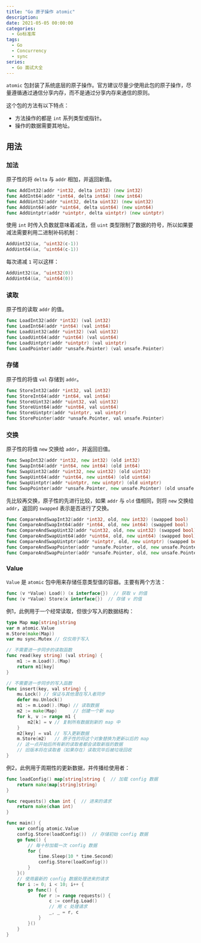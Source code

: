 ```yaml
---
title: "Go 原子操作 atomic"
description: 
date: 2021-05-05 00:00:00
categories:
  - Go标准库
tags:
  - Go
  - Concurrency
  - sync
series:	
  - Go 面试大全
---
```


`atomic` 包封装了系统底层的原子操作。官方建议尽量少使用此包的原子操作，尽量遵循通过通信分享内存，而不是通过分享内存来通信的原则。

这个包的方法有以下特点：

- 方法操作的都是 `int` 系列类型或指针。
- 操作的数据需要其地址。

<!--more-->

## 用法

### 加法

原子性的将 `delta` 与 `addr` 相加，并返回新值。

```go
func AddInt32(addr *int32, delta int32) (new int32)
func AddInt64(addr *int64, delta int64) (new int64)
func AddUint32(addr *uint32, delta uint32) (new uint32)
func AddUint64(addr *uint64, delta uint64) (new uint64)
func AddUintptr(addr *uintptr, delta uintptr) (new uintptr)
```

使用 `int` 时传入负数就意味着减法，但 `uint` 类型限制了数据的符号，所以如果要减法需要利用二进制补码机制：

```go
AddUint32(&x, ^uint32(c-1))
AddUint64(&x, ^uint64(c-1))
```

每次递减 `1` 可以这样：

```go
AddUint32(&x, ^uint32(0))
AddUint64(&x, ^uint64(0))
```

### 读取

原子性的读取 `addr` 的值。

```go
func LoadInt32(addr *int32) (val int32)
func LoadInt64(addr *int64) (val int64)
func LoadUint32(addr *uint32) (val uint32)
func LoadUint64(addr *uint64) (val uint64)
func LoadUintptr(addr *uintptr) (val uintptr)
func LoadPointer(addr *unsafe.Pointer) (val unsafe.Pointer)
```

### 存储

原子性的将值 `val` 存储到 `addr`。

```go
func StoreInt32(addr *int32, val int32)
func StoreInt64(addr *int64, val int64)
func StoreUint32(addr *uint32, val uint32)
func StoreUint64(addr *uint64, val uint64)
func StoreUintptr(addr *uintptr, val uintptr)
func StorePointer(addr *unsafe.Pointer, val unsafe.Pointer)
```

### 交换

原子性的将值 `new` 交换给 `addr`，并返回旧值。

```go
func SwapInt32(addr *int32, new int32) (old int32)
func SwapInt64(addr *int64, new int64) (old int64)
func SwapUint32(addr *uint32, new uint32) (old uint32)
func SwapUint64(addr *uint64, new uint64) (old uint64)
func SwapUintptr(addr *uintptr, new uintptr) (old uintptr)
func SwapPointer(addr *unsafe.Pointer, new unsafe.Pointer) (old unsafe.Pointer)
```

先比较再交换，原子性的先进行比较，如果 `addr` 与 `old` 值相同，则将 `new` 交换给 `addr`，返回的 `swapped` 表示是否进行了交换。

```go
func CompareAndSwapInt32(addr *int32, old, new int32) (swapped bool)
func CompareAndSwapInt64(addr *int64, old, new int64) (swapped bool)
func CompareAndSwapUint32(addr *uint32, old, new uint32) (swapped bool)
func CompareAndSwapUint64(addr *uint64, old, new uint64) (swapped bool)
func CompareAndSwapUintptr(addr *uintptr, old, new uintptr) (swapped bool)
func CompareAndSwapPointer(addr *unsafe.Pointer, old, new unsafe.Pointer) (swapped bool)
func CompareAndSwapPointer(addr *unsafe.Pointer, old, new unsafe.Pointer) (swapped bool)
```

### Value

`Value` 是 `atomic` 包中用来存储任意类型值的容器。主要有两个方法：

```go
func (v *Value) Load() (x interface{})  // 获取 v 的值
func (v *Value) Store(x interface{})  // 存储 v 的值
```

例1，此例用于一个经常读取，但很少写入的数据结构：

```go
type Map map[string]string
var m atomic.Value
m.Store(make(Map))
var mu sync.Mutex // 仅仅用于写入

// 不需要进一步同步的读取函数
func read(key string) (val string) {
    m1 := m.Load().(Map)
    return m1[key]
}

// 不需要进一步同步的写入函数
func insert(key, val string) {
    mu.Lock() // 保证与其他潜在写入者同步
    defer mu.Unlock()
    m1 := m.Load().(Map) // 读取数据
    m2 := make(Map)      // 创建一个新 map
    for k, v := range m1 {
        m2[k] = v // 复制所有数据到新的 map 中
    }
    m2[key] = val // 写入更新数据
    m.Store(m2)   // 原子性的将这个对象替换为更新以后的 map
    // 这一点开始后所有新的读取者都会读取新版的数据
    // 旧版本将在读取者（如果存在）读取完毕后被垃圾回收
}
```

例2，此例用于周期性的更新数据，并传播给使用者：

```go
func loadConfig() map[string]string {  // 加载 config 数据
	return make(map[string]string)
}

func requests() chan int {  // 进来的请求
	return make(chan int)
}

func main() {
	var config atomic.Value
	config.Store(loadConfig())  // 存储初始 config 数据
	go func() {
		// 每十秒加载一次 config 数据
		for {
			time.Sleep(10 * time.Second)
			config.Store(loadConfig())
		}
	}()
	// 使用最新的 config 数据处理进来的请求
	for i := 0; i < 10; i++ {
		go func() {
			for r := range requests() {
				c := config.Load()
				// 用 c 处理请求
				_, _ = r, c
			}
		}()
	}
}
```

